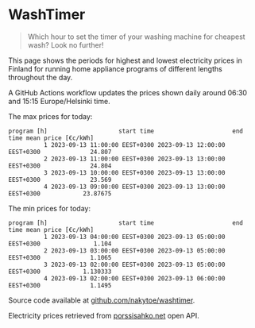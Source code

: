 
# WashTimer

> Which hour to set the timer of your washing machine for cheapest wash? Look no further!

This page shows the periods for highest and lowest electricity prices in Finland 
for running home appliance programs of different lengths throughout the day. 

A GitHub Actions workflow updates the prices shown daily around 06:30 and 15:15 Europe/Helsinki time.

The max prices for today:

	program [h]                    start time                      end time mean price [€c/kWh]
	          1 2023-09-13 11:00:00 EEST+0300 2023-09-13 12:00:00 EEST+0300              24.807
	          2 2023-09-13 11:00:00 EEST+0300 2023-09-13 13:00:00 EEST+0300              24.804
	          3 2023-09-13 10:00:00 EEST+0300 2023-09-13 13:00:00 EEST+0300              23.569
	          4 2023-09-13 09:00:00 EEST+0300 2023-09-13 13:00:00 EEST+0300            23.87675

The min prices for today:

	program [h]                    start time                      end time mean price [€c/kWh]
	          1 2023-09-13 04:00:00 EEST+0300 2023-09-13 05:00:00 EEST+0300               1.104
	          2 2023-09-13 03:00:00 EEST+0300 2023-09-13 05:00:00 EEST+0300              1.1065
	          3 2023-09-13 02:00:00 EEST+0300 2023-09-13 05:00:00 EEST+0300            1.130333
	          4 2023-09-13 02:00:00 EEST+0300 2023-09-13 06:00:00 EEST+0300              1.1495


Source code available at [github.com/nakytoe/washtimer](https://github.com/nakytoe/washtimer).

Electricity prices retrieved from [porssisahko.net](https://porssisahko.net/api) open API.
